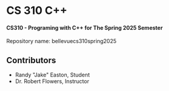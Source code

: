# CS 310 C++
#### CS310 - Programing with C++ for The Spring 2025 Semester

Repository name: bellevuecs310spring2025
## Contributors
  * Randy "Jake" Easton, Student
  * Dr. Robert Flowers, Instructor
